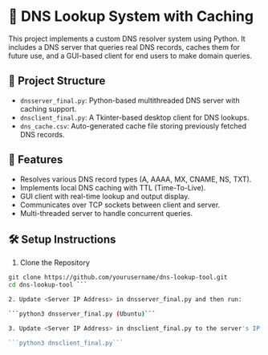 # 🧠 DNS Lookup System with Caching

This project implements a custom DNS resolver system using Python. It includes a DNS server that queries real DNS records, 
caches them for future use, and a GUI-based client for end users to make domain queries.

## 📂 Project Structure

- `dnsserver_final.py`: Python-based multithreaded DNS server with caching support.
- `dnsclient_final.py`: A Tkinter-based desktop client for DNS lookups.
- `dns_cache.csv`: Auto-generated cache file storing previously fetched DNS records.

## 🚀 Features

- Resolves various DNS record types (A, AAAA, MX, CNAME, NS, TXT).
- Implements local DNS caching with TTL (Time-To-Live).
- GUI client with real-time lookup and output display.
- Communicates over TCP sockets between client and server.
- Multi-threaded server to handle concurrent queries.

## 🛠️ Setup Instructions

1. Clone the Repository

```bash
git clone https://github.com/yourusername/dns-lookup-tool.git
cd dns-lookup-tool ```

2. Update <Server IP Address> in dnsserver_final.py and then run:

```python3 dnsserver_final.py (Ubuntu)```

3. Update <Server IP Address> in dnsclient_final.py to the server's IP and run:

```python3 dnsclient_final.py```



